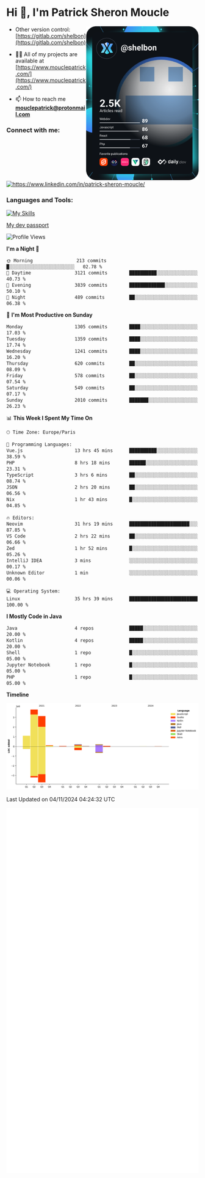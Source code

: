  
  <div align="left">
  <h1 align="left"> Hi 👋, I'm Patrick Sheron Moucle</h1>
<a     href="https://app.daily.dev/shelbon"><img src="https://github.com/shelbon/shelbon/blob/main/devcard.svg"  width="295" align="right" alt="shelbon's Dev Card"/></a>

- Other version control: [https://gitlab.com/shelbon](https://gitlab.com/shelbon)
- 👨‍💻 All of my projects are available at [https://www.mouclepatrick.com/](https://www.mouclepatrick.com/)

- 📫 How to reach me **mouclepatrick@protonmail.com**

<h3 align="left">Connect with me:</h3>
<p align="left">
<a href="https://linkedin.com/in/https://www.linkedin.com/in/patrick-sheron-moucle/" target="blank"  ><img align="center" src="https://raw.githubusercontent.com/rahuldkjain/github-profile-readme-generator/master/src/images/icons/Social/linked-in-alt.svg" alt="https://www.linkedin.com/in/patrick-sheron-moucle/" height="30" width="40" /></a>
</p>

<h3 align="left">Languages and Tools:</h3>
 
 [![My Skills](https://skillicons.dev/icons?i=kotlin,java,svelte,vue,spring,laravel,nuxt,htmx,go,php,elixir,graphql,css,html,tailwind,idea,vscode,redis,git,gitlab&perline=6&theme=light)](https://skillicons.dev)

[My dev passport](https://passeport.dev/p/e96cf336-11d7-4edd-916d-11af626333a8)
<!--START_SECTION:waka-->
![Profile Views](http://img.shields.io/badge/Profile%20Views-0-blue)

**I'm a Night 🦉** 

```text
🌞 Morning                213 commits         █░░░░░░░░░░░░░░░░░░░░░░░░   02.78 % 
🌆 Daytime                3121 commits        ██████████░░░░░░░░░░░░░░░   40.73 % 
🌃 Evening                3839 commits        █████████████░░░░░░░░░░░░   50.10 % 
🌙 Night                  489 commits         ██░░░░░░░░░░░░░░░░░░░░░░░   06.38 % 
```
📅 **I'm Most Productive on Sunday** 

```text
Monday                   1305 commits        ████░░░░░░░░░░░░░░░░░░░░░   17.03 % 
Tuesday                  1359 commits        ████░░░░░░░░░░░░░░░░░░░░░   17.74 % 
Wednesday                1241 commits        ████░░░░░░░░░░░░░░░░░░░░░   16.20 % 
Thursday                 620 commits         ██░░░░░░░░░░░░░░░░░░░░░░░   08.09 % 
Friday                   578 commits         ██░░░░░░░░░░░░░░░░░░░░░░░   07.54 % 
Saturday                 549 commits         ██░░░░░░░░░░░░░░░░░░░░░░░   07.17 % 
Sunday                   2010 commits        ███████░░░░░░░░░░░░░░░░░░   26.23 % 
```


📊 **This Week I Spent My Time On** 

```text
🕑︎ Time Zone: Europe/Paris

💬 Programming Languages: 
Vue.js                   13 hrs 45 mins      ██████████░░░░░░░░░░░░░░░   38.59 % 
PHP                      8 hrs 18 mins       ██████░░░░░░░░░░░░░░░░░░░   23.31 % 
TypeScript               3 hrs 6 mins        ██░░░░░░░░░░░░░░░░░░░░░░░   08.74 % 
JSON                     2 hrs 20 mins       ██░░░░░░░░░░░░░░░░░░░░░░░   06.56 % 
Nix                      1 hr 43 mins        █░░░░░░░░░░░░░░░░░░░░░░░░   04.85 % 

🔥 Editors: 
Neovim                   31 hrs 19 mins      ██████████████████████░░░   87.85 % 
VS Code                  2 hrs 22 mins       ██░░░░░░░░░░░░░░░░░░░░░░░   06.66 % 
Zed                      1 hr 52 mins        █░░░░░░░░░░░░░░░░░░░░░░░░   05.26 % 
IntelliJ IDEA            3 mins              ░░░░░░░░░░░░░░░░░░░░░░░░░   00.17 % 
Unknown Editor           1 min               ░░░░░░░░░░░░░░░░░░░░░░░░░   00.06 % 

💻 Operating System: 
Linux                    35 hrs 39 mins      █████████████████████████   100.00 % 
```

**I Mostly Code in Java** 

```text
Java                     4 repos             █████░░░░░░░░░░░░░░░░░░░░   20.00 % 
Kotlin                   4 repos             █████░░░░░░░░░░░░░░░░░░░░   20.00 % 
Shell                    1 repo              █░░░░░░░░░░░░░░░░░░░░░░░░   05.00 % 
Jupyter Notebook         1 repo              █░░░░░░░░░░░░░░░░░░░░░░░░   05.00 % 
PHP                      1 repo              █░░░░░░░░░░░░░░░░░░░░░░░░   05.00 % 
```



**Timeline**

![Lines of Code chart](https://raw.githubusercontent.com/shelbon/shelbon/main/assets/bar_graph.png)


 Last Updated on 04/11/2024 04:24:32 UTC
<!--END_SECTION:waka--> 
![Metrics](https://github.com/shelbon/shelbon/blob/main/github-metrics.svg)
